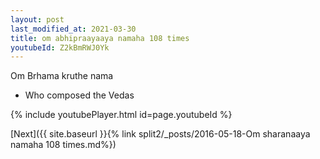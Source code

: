 ```yaml
---
layout: post
last_modified_at: 2021-03-30
title: om abhipraayaaya namaha 108 times
youtubeId: Z2kBmRWJ0Yk
---
```

 
 
Om Brhama kruthe nama 
 
 -  Who composed the Vedas 
 
  
 
  
 
 
 
 
 
 


{% include youtubePlayer.html id=page.youtubeId %}
 
[Next]({{ site.baseurl }}{% link  split2/_posts/2016-05-18-Om sharanaaya namaha 108 times.md%})
 
